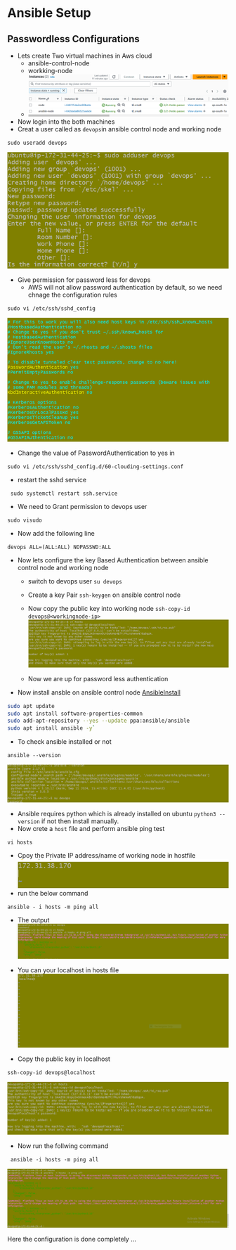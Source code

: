 # Ansible Setup
## Passwordless Configurations
* Lets create Two virtual machines in Aws cloud 
  - ansible-control-node
  - workking-node
  - ![Preview](Images/Img1.PNG)
* Now login into the both machines
* Creat a user called  as `devops`in ansible control node and working node
```
sudo useradd devops
```
![Preview](Images/Img3.PNG)
* Give permission for password less for devops
  - AWS will not allow password authentication by default, so we need chnage the configuration rules
```
sudo vi /etc/ssh/sshd_config
```
![Preview](Images/Img12.PNG)

  - Change the value of PasswordAuthentication to yes in

```
sudo vi /etc/ssh/sshd_config.d/60-clouding-settings.conf
```
 - restart the sshd service 
```
 sudo systemctl restart ssh.service
```
* We need to Grant permission to devops user
```
sudo visudo
```
 * Now add the following line
 ```
devops ALL=(ALL:ALL) NOPASSWD:ALL
```
* Now lets configure the key Based Authentication
 between ansible control node and working node
  - switch to devops user `su devops`
  - Create a key Pair `ssh-keygen` on ansible control node
  - Now copy the public key into working node
   `ssh-copy-id devops@<workingnode-ip>`
    ![Preview](Images/Img10.PNG)

  - Now we are up for password less authentication

* Now install ansble on ansible control node [AnsibleInstall](https://docs.ansible.com/ansible/latest/installation_guide/installation_distros.html#installing-ansible-on-ubuntu)
```bash
sudo apt update
sudo apt install software-properties-common
sudo add-apt-repository --yes --update ppa:ansible/ansible
sudo apt install ansible -y`
```
 - To check ansible installed or not
 ```
 ansible --version
 ```
 ![Preview](Images/Img4.PNG)
 
- Ansible requires python which is already installed on ubuntu `python3 --version` if not then install manually.
- Now crete a `host` file and perform ansible ping test

```
vi hosts
```
- Cpoy the Private IP address/name of working node in hostfile 
![preview](Images/Img9.PNG)
- run the below command
```
ansible - i hosts -m ping all
```
- The output
![Preview](Images/Img5.PNG)

- You can your localhost in hosts file 
![Preview](Images/Img8.PNG)

- Copy the public key in localhost
``` 
ssh-copy-id devops@localhost
```
![Preview](Images/Img10.PNG)

- Now run the follwing command
```
 ansible -i hosts -m ping all
```
![Preview](Images/Img11.PNG)

Here the configuration is done completely ...



